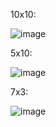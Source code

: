 10x10:

![image](https://github.com/Octawel/JAVA-2024/assets/95048266/935348b5-1b4e-47b2-9a99-3f529e9b17c0)

5x10:

![image](https://github.com/Octawel/JAVA-2024/assets/95048266/172c2135-f94b-41e9-826f-8448b859b250)

7x3:

![image](https://github.com/Octawel/JAVA-2024/assets/95048266/dc873e31-5dd0-43c4-b543-a29625b2a0a8)
